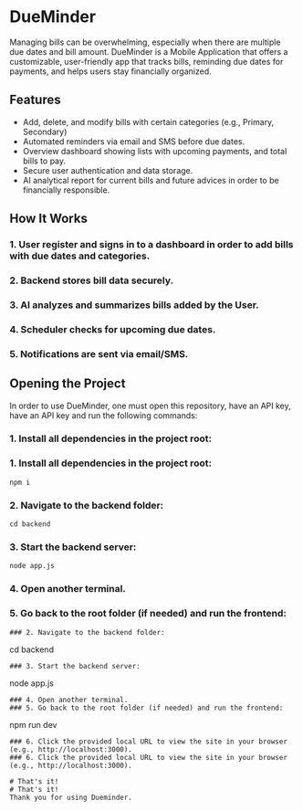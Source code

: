 # DueMinder
Managing bills can be overwhelming, especially when there are multiple due dates and bill amount. DueMinder is a Mobile Application  that offers a customizable, user-friendly app that tracks bills, reminding due dates for payments, and helps users stay financially organized. 

## Features
- Add, delete, and modify bills with certain categories (e.g., Primary, Secondary)
- Automated reminders via email and SMS before due dates.
- Overview dashboard showing lists with upcoming payments, and total bills to pay.
- Secure user authentication and data storage.
- AI analytical report for current bills and future advices in order to be financially responsible.

## How It Works 
### 1. User register and signs in to a dashboard in order to add bills with due dates and categories. 
### 2. Backend stores bill data securely.
### 3. AI analyzes and summarizes bills added by the User.
### 4. Scheduler checks for upcoming due dates. 
### 5. Notifications are sent via email/SMS.

## Opening the Project
In order to use DueMinder, one must open this repository, have an API key, have an API key and run the following commands:

### 1. Install all dependencies in the project root:
### 1. Install all dependencies in the project root:
```
npm i
```
### 2. Navigate to the backend folder:
```
cd backend
```
### 3. Start the backend server:
```
node app.js
```
### 4. Open another terminal.
### 5. Go back to the root folder (if needed) and run the frontend:
```
### 2. Navigate to the backend folder:
```
cd backend
```
### 3. Start the backend server:
```
node app.js
```
### 4. Open another terminal.
### 5. Go back to the root folder (if needed) and run the frontend:
```
npm run dev
```
### 6. Click the provided local URL to view the site in your browser (e.g., http://localhost:3000).
### 6. Click the provided local URL to view the site in your browser (e.g., http://localhost:3000).

# That's it!
# That's it!
Thank you for using Dueminder.
